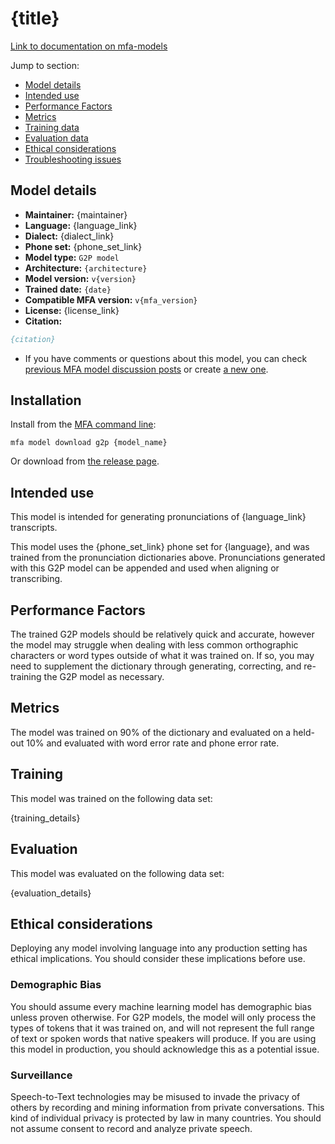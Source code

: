 # {title}

[Link to documentation on mfa-models](https://mfa-models.readthedocs.io/en/main/g2p/{model_name}.html)

Jump to section:

- [Model details](#model-details)
- [Intended use](#intended-use)
- [Performance Factors](#performance-factors)
- [Metrics](#metrics)
- [Training data](#training-data)
- [Evaluation data](#evaluation-data)
- [Ethical considerations](#ethical-considerations)
- [Troubleshooting issues](#troubleshooting-issues)

## Model details

- **Maintainer:** {maintainer}
- **Language:** {language_link}
- **Dialect:** {dialect_link}
- **Phone set:** {phone_set_link}
- **Model type:** `G2P model`
- **Architecture:** `{architecture}`
- **Model version:** `v{version}`
- **Trained date:** `{date}`
- **Compatible MFA version:** `v{mfa_version}`
- **License:** {license_link}
- **Citation:**

```bibtex
{citation}
```

- If you have comments or questions about this model, you can check [previous MFA model discussion posts](https://github.com/MontrealCorpusTools/mfa-models/discussions?discussions_q={discussion_title}) or create [a new one](https://github.com/MontrealCorpusTools/mfa-models/discussions/new).

## Installation

Install from the [MFA command line](https://montreal-forced-aligner.readthedocs.io/en/latest/user_guide/models/index.html):

```
mfa model download g2p {model_name}
```

Or download from [the release page](https://github.com/MontrealCorpusTools/mfa-models/releases/tag/g2p-{model_name}-v{version}).

## Intended use

This model is intended for generating pronunciations of {language_link} transcripts.

This model uses the {phone_set_link} phone set for {language}, and was trained from the pronunciation dictionaries above. Pronunciations generated with this G2P model can be appended and used when aligning or transcribing.

## Performance Factors

The trained G2P models should be relatively quick and accurate, however the model may struggle when dealing with less common orthographic characters or word types outside of what it was trained on. If so, you may need to supplement the dictionary through generating, correcting, and re-training the G2P model as necessary.

## Metrics

The model was trained on 90% of the dictionary and evaluated on a held-out 10% and evaluated with word error rate and phone error rate.

## Training

This model was trained on the following data set:

{training_details}

## Evaluation

This model was evaluated on the following data set:

{evaluation_details}

## Ethical considerations

Deploying any model involving language into any production setting has ethical implications. You should consider these implications before use.

### Demographic Bias

You should assume every machine learning model has demographic bias unless proven otherwise. For G2P models, the model will only process the types of tokens that it was trained on, and will not represent the full range of text or spoken words that native speakers will produce. If you are using this model in production, you should acknowledge this as a potential issue.

### Surveillance

Speech-to-Text technologies may be misused to invade the privacy of others by recording and mining information from private conversations. This kind of individual privacy is protected by law in many countries. You should not assume consent to record and analyze private speech.
